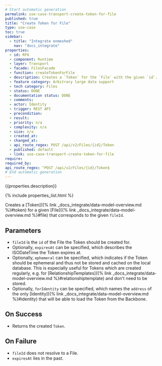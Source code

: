 ```yaml
---
# Start automatic generation
permalink: use-case-transport-create-token-for-file
published: true
title: "Create Token for File"
type: use-case
toc: true
sidebar:
  - title: "Integrate enmeshed"
    nav: "docs_integrate"
properties:
  - id: RF6
  - component: Runtime
  - layer: Transport
  - facade: FilesFacade
  - function: createTokenForFile
  - description: Creates a `Token` for the `File` with the given `id`.
  - feature category: Arbitrary large data support
  - tech category: Files
  - status: DONE
  - documentation status: DONE
  - comments:
  - actor: Identity
  - trigger: REST API
  - precondition:
  - result:
  - priority: n/a
  - complexity: n/a
  - size: n/a
  - created_at:
  - changed_at:
  - api_route_regex: POST /api/v2/Files/{id}/Token
  - published: default
  - link: use-case-transport-create-token-for-file
require:
required_by:
api_route_regex: ^POST /api/v2/Files/{id}/Token$
# End automatic generation
---
```


{{properties.description}}

{% include properties_list.html %}

Creates a [Token]({% link _docs_integrate/data-model-overview.md %}#token) for a given [File]({% link _docs_integrate/data-model-overview.md %}#file) that corresponds to the given `fileId`.

## Parameters

- `fileId` is the `id` of the File the Token should be created for.
- Optionally, `expiresAt` can be specified, which describes the ISODateTime the Token expires at.
- Optionally, `ephemeral` can be specified, which indicates if the Token should be ephemeral and thus not be stored and cached on the local database. This is especially useful for Tokens which are created regularly, e.g. for [RelationshipTemplates]({% link _docs_integrate/data-model-overview.md %}#relationshiptemplate) and don't need to be stored.
- Optionally, `forIdentity` can be specified, which names the `address` of the only [Identity]({% link _docs_integrate/data-model-overview.md %}#identity) that will be able to load the Token from the Backbone.

## On Success

- Returns the created `Token`.

## On Failure

- `fileId` does not resolve to a File.
- `expiresAt` lies in the past.
